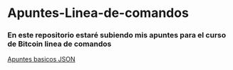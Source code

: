 # Apuntes-Linea-de-comandos
### En este repositorio estaré subiendo mis apuntes para el curso de Bitcoin linea de comandos
[Apuntes basicos JSON](/Apuntes_JSON.md)
